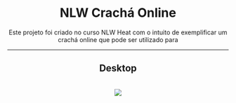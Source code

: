 <h1 style="text-align: center">NLW Crachá Online</h1>
<p style="text-align: center">Este projeto foi criado no curso NLW Heat com o intuito de exemplificar um crachá online que pode ser utilizado para  </p>

<hr>

<h2 style = "text-align: center">Desktop</h2>
<br>
<div style= "text-align:center" ><img src=".images/Cracha.png" /></div>
<br>
